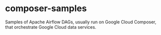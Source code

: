 # composer-samples
Samples of Apache Airflow DAGs, usually run on Google Cloud Composer, that orchestrate Google Cloud data services.
